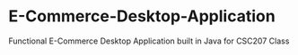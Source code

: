 # E-Commerce-Desktop-Application
Functional E-Commerce Desktop Application built in Java for CSC207 Class
